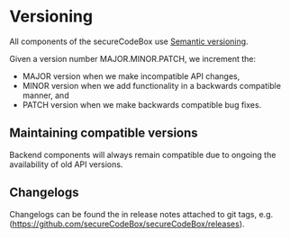 <!--
SPDX-FileCopyrightText: 2021 iteratec GmbH

SPDX-License-Identifier: Apache-2.0
-->

# Versioning

All components of the secureCodeBox use [Semantic versioning](https://semver.org/).

Given a version number MAJOR.MINOR.PATCH, we increment the:

- MAJOR version when we make incompatible API changes,
- MINOR version when we add functionality in a backwards compatible manner, and
- PATCH version when we make backwards compatible bug fixes.

## Maintaining compatible versions

Backend components will always remain compatible due to ongoing the availability of old API versions.

## Changelogs

Changelogs can be found the in release notes attached to git tags, e.g. (https://github.com/secureCodeBox/secureCodeBox/releases).
